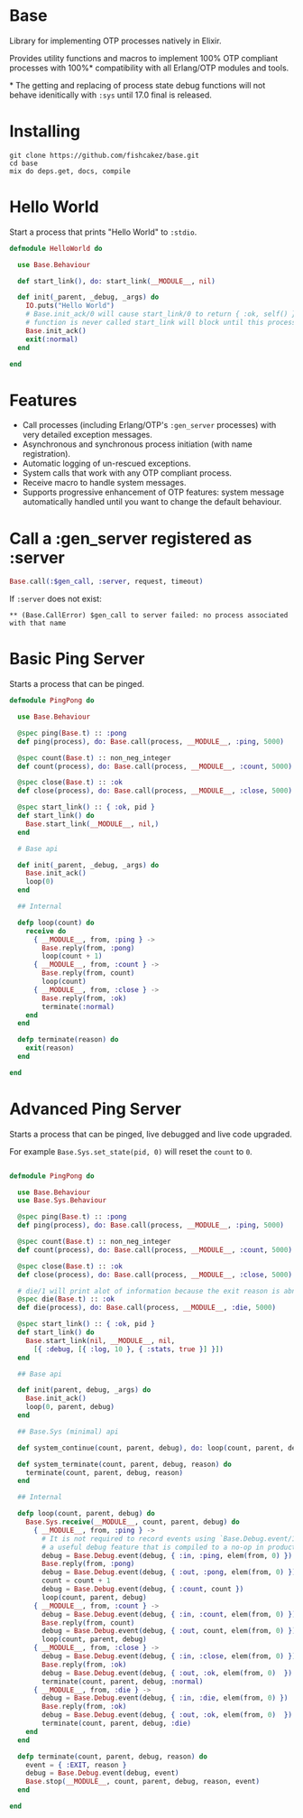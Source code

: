 # Base
Library for implementing OTP processes natively in Elixir.

Provides utility functions and macros to implement 100% OTP compliant
processes with 100%\* compatibility with all Erlang/OTP modules and tools.

\* The getting and replacing of process state debug functions will not
behave idenitically with `:sys` until 17.0 final is released.

# Installing
```
git clone https://github.com/fishcakez/base.git
cd base
mix do deps.get, docs, compile
```

# Hello World
Start a process that prints "Hello World" to `:stdio`.
```elixir
defmodule HelloWorld do

  use Base.Behaviour

  def start_link(), do: start_link(__MODULE__, nil)

  def init(_parent, _debug, _args) do
    IO.puts("Hello World")
    # Base.init_ack/0 will cause start_link/0 to return { :ok, self() }. If this
    # function is never called start_link will block until this process exits.
    Base.init_ack()
    exit(:normal)
  end

end
```

# Features
* Call processes (including Erlang/OTP's `:gen_server` processes) with
  very detailed exception messages.
* Asynchronous and synchronous process initiation (with name registration).
* Automatic logging of un-rescued exceptions.
* System calls that work with any OTP compliant process.
* Receive macro to handle system messages.
* Supports progressive enhancement of OTP features: system message
  automatically handled until you want to change the default behaviour.

# Call a :gen\_server registered as :server
```elixir
Base.call(:$gen_call, :server, request, timeout)
```
If `:server` does not exist:
```
** (Base.CallError) $gen_call to server failed: no process associated with that name
```

# Basic Ping Server
Starts a process that can be pinged.
```elixir
defmodule PingPong do

  use Base.Behaviour

  @spec ping(Base.t) :: :pong
  def ping(process), do: Base.call(process, __MODULE__, :ping, 5000)

  @spec count(Base.t) :: non_neg_integer
  def count(process), do: Base.call(process, __MODULE__, :count, 5000)

  @spec close(Base.t) :: :ok
  def close(process), do: Base.call(process, __MODULE__, :close, 5000)

  @spec start_link() :: { :ok, pid }
  def start_link() do
    Base.start_link(__MODULE__, nil,)
  end

  # Base api

  def init(_parent, _debug, _args) do
    Base.init_ack()
    loop(0)
  end

  ## Internal

  defp loop(count) do
    receive do
      { __MODULE__, from, :ping } ->
        Base.reply(from, :pong)
        loop(count + 1)
      { __MODULE__, from, :count } ->
        Base.reply(from, count)
        loop(count)
      { __MODULE__, from, :close } ->
        Base.reply(from, :ok)
        terminate(:normal)
    end
  end

  defp terminate(reason) do
    exit(reason)
  end

end
```

# Advanced Ping Server
Starts a process that can be pinged, live debugged and live code
upgraded.

For example `Base.Sys.set_state(pid, 0)` will reset the `count` to `0`.
```elixir

defmodule PingPong do

  use Base.Behaviour
  use Base.Sys.Behaviour

  @spec ping(Base.t) :: :pong
  def ping(process), do: Base.call(process, __MODULE__, :ping, 5000)

  @spec count(Base.t) :: non_neg_integer
  def count(process), do: Base.call(process, __MODULE__, :count, 5000)

  @spec close(Base.t) :: :ok
  def close(process), do: Base.call(process, __MODULE__, :close, 5000)

  # die/1 will print alot of information because the exit reason is abnormal.
  @spec die(Base.t) :: :ok
  def die(process), do: Base.call(process, __MODULE__, :die, 5000)

  @spec start_link() :: { :ok, pid }
  def start_link() do
    Base.start_link(nil, __MODULE__, nil,
      [{ :debug, [{ :log, 10 }, { :stats, true }] }])
  end

  ## Base api

  def init(parent, debug, _args) do
    Base.init_ack()
    loop(0, parent, debug)
  end

  ## Base.Sys (minimal) api

  def system_continue(count, parent, debug), do: loop(count, parent, debug)

  def system_terminate(count, parent, debug, reason) do
    terminate(count, parent, debug, reason)
  end

  ## Internal

  defp loop(count, parent, debug) do
    Base.Sys.receive(__MODULE__, count, parent, debug) do
      { __MODULE__, from, :ping } ->
        # It is not required to record events using `Base.Debug.event/1` but is
        # a useful debug feature that is compiled to a no-op in production.
        debug = Base.Debug.event(debug, { :in, :ping, elem(from, 0) })
        Base.reply(from, :pong)
        debug = Base.Debug.event(debug, { :out, :pong, elem(from, 0) })
        count = count + 1
        debug = Base.Debug.event(debug, { :count, count })
        loop(count, parent, debug)
      { __MODULE__, from, :count } ->
        debug = Base.Debug.event(debug, { :in, :count, elem(from, 0) })
        Base.reply(from, count)
        debug = Base.Debug.event(debug, { :out, count, elem(from, 0) })
        loop(count, parent, debug)
      { __MODULE__, from, :close } ->
        debug = Base.Debug.event(debug, { :in, :close, elem(from, 0) })
        Base.reply(from, :ok)
        debug = Base.Debug.event(debug, { :out, :ok, elem(from, 0)  })
        terminate(count, parent, debug, :normal)
      { __MODULE__, from, :die } ->
        debug = Base.Debug.event(debug, { :in, :die, elem(from, 0) })
        Base.reply(from, :ok)
        debug = Base.Debug.event(debug, { :out, :ok, elem(from, 0)  })
        terminate(count, parent, debug, :die)
    end
  end

  defp terminate(count, parent, debug, reason) do
    event = { :EXIT, reason }
    debug = Base.Debug.event(debug, event)
    Base.stop(__MODULE__, count, parent, debug, reason, event)
  end

end
```





